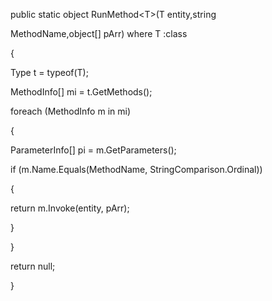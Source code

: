 public static object RunMethod\<T\>(T entity,string

MethodName,object\[\] pArr) where T :class

{

Type t = typeof(T);

MethodInfo\[\] mi = t.GetMethods();

foreach (MethodInfo m in mi)

{

ParameterInfo\[\] pi = m.GetParameters();

if (m.Name.Equals(MethodName, StringComparison.Ordinal))

{

return m.Invoke(entity, pArr);

}

}

return null;

}

